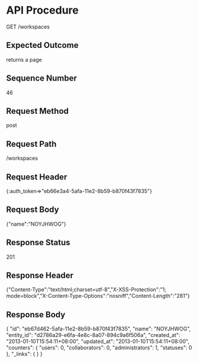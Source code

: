 # API Procedure
GET /workspaces
## Expected Outcome
returns a page
## Sequence Number
46
## Request Method
post
## Request Path
/workspaces
## Request Header
{:auth_token=>"eb66e3a4-5afa-11e2-8b59-b870f43f7835"}
## Request Body
{"name":"NOYJHWOG"}

## Response Status
201
## Response Header
{"Content-Type":"text/html;charset=utf-8","X-XSS-Protection":"1; mode=block","X-Content-Type-Options":"nosniff","Content-Length":"281"}

## Response Body
{
  "id": "eb67d462-5afa-11e2-8b59-b870f43f7835",
  "name": "NOYJHWOG",
  "entity_id": "d2786a29-e6fa-4e8c-8a07-894c9a6f506a",
  "created_at": "2013-01-10T15:54:11+08:00",
  "updated_at": "2013-01-10T15:54:11+08:00",
  "counters": {
    "users": 0,
    "collaborators": 0,
    "administrators": 1,
    "statuses": 0
  },
  "_links": {
  }
}
